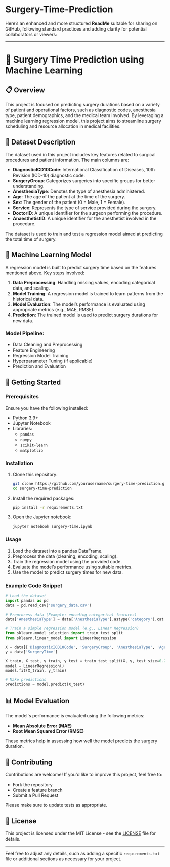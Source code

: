# Surgery-Time-Prediction
Here’s an enhanced and more structured **ReadMe** suitable for sharing on GitHub, following standard practices and adding clarity for potential collaborators or viewers:

---

# 🏥 Surgery Time Prediction using Machine Learning

## 📋 Overview

This project is focused on predicting surgery durations based on a variety of patient and operational factors, such as diagnostic codes, anesthesia type, patient demographics, and the medical team involved. By leveraging a machine learning regression model, this project aims to streamline surgery scheduling and resource allocation in medical facilities.

## 📁 Dataset Description

The dataset used in this project includes key features related to surgical procedures and patient information. The main columns are:

- **DiagnosticICD10Code**: International Classification of Diseases, 10th Revision (ICD-10) diagnostic code.
- **SurgeryGroup**: Categorizes surgeries into specific groups for better understanding.
- **AnesthesiaType**: Denotes the type of anesthesia administered.
- **Age**: The age of the patient at the time of the surgery.
- **Sex**: The gender of the patient (0 = Male, 1 = Female).
- **Service**: Represents the type of service provided during the surgery.
- **DoctorID**: A unique identifier for the surgeon performing the procedure.
- **AnaesthetistID**: A unique identifier for the anesthetist involved in the procedure.

The dataset is used to train and test a regression model aimed at predicting the total time of surgery.

## 🧠 Machine Learning Model

A regression model is built to predict surgery time based on the features mentioned above. Key steps involved:
1. **Data Preprocessing**: Handling missing values, encoding categorical data, and scaling.
2. **Model Training**: A regression model is trained to learn patterns from the historical data.
3. **Model Evaluation**: The model’s performance is evaluated using appropriate metrics (e.g., MAE, RMSE).
4. **Prediction**: The trained model is used to predict surgery durations for new data.

### Model Pipeline:
- Data Cleaning and Preprocessing
- Feature Engineering
- Regression Model Training
- Hyperparameter Tuning (if applicable)
- Prediction and Evaluation

## 🚀 Getting Started

### Prerequisites

Ensure you have the following installed:

- Python 3.9+
- Jupyter Notebook
- Libraries:
  - `pandas`
  - `numpy`
  - `scikit-learn`
  - `matplotlib`

### Installation

1. Clone this repository:
   ```bash
   git clone https://github.com/yourusername/surgery-time-prediction.git
   cd surgery-time-prediction
   ```

2. Install the required packages:
   ```bash
   pip install -r requirements.txt
   ```

3. Open the Jupyter notebook:
   ```bash
   jupyter notebook surgery-time.ipynb
   ```

### Usage

1. Load the dataset into a pandas DataFrame.
2. Preprocess the data (cleaning, encoding, scaling).
3. Train the regression model using the provided code.
4. Evaluate the model’s performance using suitable metrics.
5. Use the model to predict surgery times for new data.

### Example Code Snippet

```python
# Load the dataset
import pandas as pd
data = pd.read_csv('surgery_data.csv')

# Preprocess data (Example: encoding categorical features)
data['AnesthesiaType'] = data['AnesthesiaType'].astype('category').cat.codes

# Train a simple regression model (e.g., Linear Regression)
from sklearn.model_selection import train_test_split
from sklearn.linear_model import LinearRegression

X = data[['DiagnosticICD10Code', 'SurgeryGroup', 'AnesthesiaType', 'Age', 'Sex']]
y = data['SurgeryTime']

X_train, X_test, y_train, y_test = train_test_split(X, y, test_size=0.2, random_state=42)
model = LinearRegression()
model.fit(X_train, y_train)

# Make predictions
predictions = model.predict(X_test)
```

## 📊 Model Evaluation

The model's performance is evaluated using the following metrics:
- **Mean Absolute Error (MAE)**
- **Root Mean Squared Error (RMSE)**

These metrics help in assessing how well the model predicts the surgery duration.

## 🤝 Contributing

Contributions are welcome! If you'd like to improve this project, feel free to:
- Fork the repository
- Create a feature branch
- Submit a Pull Request

Please make sure to update tests as appropriate.

## 📝 License

This project is licensed under the MIT License - see the [LICENSE](LICENSE) file for details.

---

Feel free to adjust any details, such as adding a specific `requirements.txt` file or additional sections as necessary for your project.
